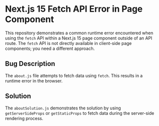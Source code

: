 # Next.js 15 Fetch API Error in Page Component

This repository demonstrates a common runtime error encountered when using the `fetch` API within a Next.js 15 page component outside of an API route.  The `fetch` API is not directly available in client-side page components; you need a different approach.

## Bug Description

The `about.js` file attempts to fetch data using `fetch`. This results in a runtime error in the browser. 

## Solution

The `aboutSolution.js` demonstrates the solution by using `getServerSideProps` or `getStaticProps` to fetch data during the server-side rendering process.